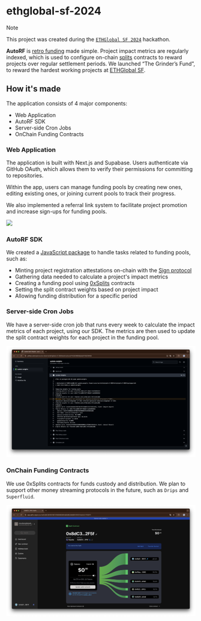 # ethglobal-sf-2024

> [!NOTE]
> This project was created during the
> [`ETHGlobal SF 2024`](https://ethglobal.com/events/sanfrancisco2024)
> hackathon.

**AutoRF** is [retro funding](https://retrofunding.optimism.io) made simple.
Project impact metrics are regularly indexed, which is used to configure
on-chain [splits](https://splits.org) contracts to reward projects over regular
settlement periods. We launched “The Grinder’s Fund”, to reward the hardest
working projects at
[ETHGlobal SF](https://ethglobal.com/events/sanfrancisco2024).

## How it's made

The application consists of 4 major components:

- Web Application
- AutoRF SDK
- Server-side Cron Jobs
- OnChain Funding Contracts

### Web Application

The application is built with Next.js and Supabase. Users authenticate via
GitHub OAuth, which allows them to verify their permissions for committing to
repositories.

Within the app, users can manage funding pools by creating new ones, editing
existing ones, or joining current pools to track their progress.

We also implemented a referral link system to facilitate project promotion and
increase sign-ups for funding pools.

![](./assets/web_landing.png)

### AutoRF SDK

We created a [JavaScript package](./packages/sdk/) to handle tasks related to
funding pools, such as:

- Minting project registration attestations on-chain with the
  [Sign protocol](https://docs.sign.global)
- Gathering data needed to calculate a project's impact metrics
- Creating a funding pool using [0xSplits](https://splits.org) contracts
- Setting the split contract weights based on project impact
- Allowing funding distribution for a specific period

### Server-side Cron Jobs

We have a server-side cron job that runs every week to calculate the impact
metrics of each project, using our SDK. The metrics are then used to update the
split contract weights for each project in the funding pool.

![](./assets/cron_job.png)

### OnChain Funding Contracts

We use 0xSplits contracts for funds custody and distribution. We plan to support
other money streaming protocols in the future, such as `Drips` and `Superfluid`.

![](./assets/split_overview.png)
